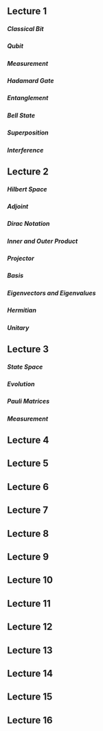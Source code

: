 ## Lecture 1

##### Classical Bit
##### Qubit
##### Measurement
##### Hadamard Gate
##### Entanglement
##### Bell State
##### Superposition
##### Interference


## Lecture 2

##### Hilbert Space
##### Adjoint
##### Dirac Notation
##### Inner and Outer Product
##### Projector
##### Basis
##### Eigenvectors and Eigenvalues
##### Hermitian
##### Unitary


## Lecture 3

##### State Space
##### Evolution
##### Pauli Matrices
##### Measurement


## Lecture 4
## Lecture 5
## Lecture 6
## Lecture 7
## Lecture 8
## Lecture 9
## Lecture 10

## Lecture 11
## Lecture 12
## Lecture 13
## Lecture 14
## Lecture 15
## Lecture 16
